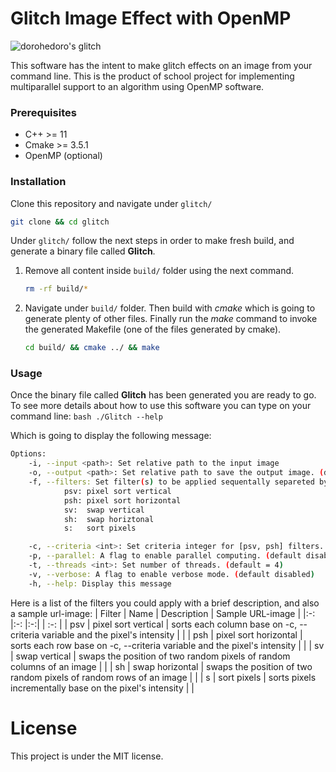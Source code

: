 # Glitch Image Effect with OpenMP
![dorohedoro's glitch](/../master/examples/pixel_sorting_filter/14_vertical.png)

This software has the intent to make glitch effects on an image from your command line.
This is the product of school project for implementing multiparallel support to an algorithm using OpenMP software.

### Prerequisites
* C++ >= 11
* Cmake >= 3.5.1
* OpenMP (optional)

### Installation
Clone this repository and navigate under `glitch/`
```bash
git clone && cd glitch
```

Under `glitch/` follow the next steps in order to make fresh build, and generate a binary file called **Glitch**.

1. Remove all content inside `build/` folder using the next command.
    ```bash
    rm -rf build/*
    ```

2. Navigate under `build/` folder. Then build with *cmake* which is going to generate plenty of other files.
Finally run the *make* command to invoke the generated Makefile (one of the files generated by cmake).
    ```bash
    cd build/ && cmake ../ && make
    ```


### Usage
Once the binary file called **Glitch** has been generated you are ready to go. To see more details about how to use this software you can type on your command line:
    ```bash
    ./Glitch --help
    ```

Which is going to display the following message:
```bash
Options:
    -i, --input <path>: Set relative path to the input image
    -o, --output <path>: Set relative path to save the output image. (default = './output.png')
    -f, --filters: Set filter(s) to be applied sequentally separeted by comma (e.g. psv,sv,psv,...). (default = psh)
            psv: pixel sort vertical
            psh: pixel sort horizontal
            sv:  swap vertical
            sh:  swap horiztonal
            s:   sort pixels

    -c, --criteria <int>: Set criteria integer for [psv, psh] filters. Recommended value between 0 - 255. (default = 35)
    -p, --parallel: A flag to enable parallel computing. (default disabled; default threads = 4)
    -t, --threads <int>: Set number of threads. (default = 4)
    -v, --verbose: A flag to enable verbose mode. (default disabled)
    -h, --help: Display this message
``` 

Here is a list of the filters you could apply with a brief description, and also a sample url-image:
| Filter | Name                    | Description | Sample URL-image |
|:-:     |:-:                      |:-:|                                                                         | :-: |
| psv    | pixel sort vertical     | sorts each column base on -c, --criteria variable and the pixel's intensity |     |
| psh    | pixel sort horizontal   | sorts each row base on -c, --criteria variable and the pixel's intensity  |       |
| sv     | swap vertical           | swaps the position of two random pixels of random columns of an image |           |
| sh     | swap horizontal         | swaps the position of two random pixels of random rows of an image  |             |
|  s     | sort pixels             | sorts pixels incrementally base on the pixel's intensity  |                       |



# License
This project is under the MIT license.